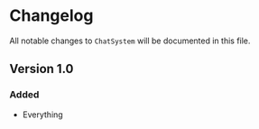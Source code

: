# Changelog

All notable changes to `ChatSystem` will be documented in this file.

## Version 1.0

### Added
- Everything
